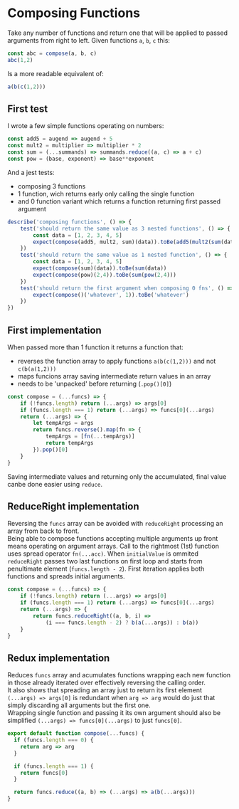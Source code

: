 Composing Functions
===
Take any number of functions and return one that will be applied to passed arguments from right to left. Given functions `a`, `b`, `c` this:
```js
const abc = compose(a, b, c)
abc(1,2)
```
Is a more readable equivalent of:
```js
a(b(c(1,2)))
```
First test
---
I wrote a few simple functions operating on numbers:
```js
const add5 = augend => augend + 5
const mult2 = multiplier => multiplier * 2
const sum = (...summands) => summands.reduce((a, c) => a + c)
const pow = (base, exponent) => base**exponent
```
And a jest tests:
* composing 3 functions
* 1 function, wich returns early only calling the single function
* and 0 function variant which returns a function returning first passed argument
```js
describe('composing functions', () => {
    test('should return the same value as 3 nested functions', () => {
        const data = [1, 2, 3, 4, 5] 
        expect(compose(add5, mult2, sum)(data)).toBe(add5(mult2(sum(data))))
    })
    test('should return the same value as 1 nested function', () => {
        const data = [1, 2, 3, 4, 5] 
        expect(compose(sum)(data)).toBe(sum(data))
        expect(compose(pow)(2,4)).toBe(sum(pow(2,4)))
    })
    test('should return the first argument when composing 0 fns', () => {
        expect(compose()('whatever', 1)).toBe('whatever')
    })
})
```
First implementation
---
When passed more than 1 function it returns a function that:

* reverses the function array to apply functions `a(b(c(1,2)))` and not `c(b(a(1,2)))`
* maps funcions array saving intermediate return values in an array
* needs to be 'unpacked' before returning (`.pop()[0]`)

```js
const compose = (...funcs) => {
    if (!funcs.length) return (...args) => args[0]
    if (funcs.length === 1) return (...args) => funcs[0](...args)
    return (...args) => {
        let tempArgs = args
        return funcs.reverse().map(fn => {
            tempArgs = [fn(...tempArgs)]
            return tempArgs
        }).pop()[0]
    }
}
```
Saving intermediate values and returning only the accumulated, final value canbe done easier using `reduce`.

ReduceRight implementation
---
Reversing the `funcs` array can be avoided with `reduceRight` processing an array from back to front.  
Being able to compose functions accepting multiple arguments up front means operating on argument arrays. Call to the rightmost (1st) function uses spread operator `fn(...acc)`.
When `initialValue` is ommited `reduceRight` passes two last functions on first loop and starts from penultimate element (`funcs.length - 2`). First iteration applies both functions and spreads initial arguments.

```js
const compose = (...funcs) => {
    if (!funcs.length) return (...args) => args[0]
    if (funcs.length === 1) return (...args) => funcs[0](...args)
    return (...args) => {
        return funcs.reduceRight((a, b, i) =>
            (i === funcs.length - 2) ? b(a(...args)) : b(a))
    }
}
```
Redux implementation
---
Reduces `funcs` array and acumulates functions wrapping each new function in those already iterated over effectively reversing the calling order.  
It also shows that spreading an array just to return its first element `(...args) => args[0]` is redundant when `arg => arg` would do just that simply discarding all arguments but the first one.  
Wrapping single function and passing it its own argument should also be simplified `(...args) => funcs[0](...args)` to just `funcs[0]`.
```js
export default function compose(...funcs) {
  if (funcs.length === 0) {
    return arg => arg
  }

  if (funcs.length === 1) {
    return funcs[0]
  }

  return funcs.reduce((a, b) => (...args) => a(b(...args)))
}
```